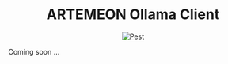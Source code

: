 <h1 align="center">ARTEMEON Ollama Client</h1>

<p align="center">
    <a href="https://github.com/artemeon/ollama-client/actions/workflows/pest.yml">
        <img alt="Pest" src="https://img.shields.io/github/actions/workflow/status/artemeon/ollama-client/pest.yml?branch=main&event=push&style=for-the-badge&label=tests">
    </a>
</p>

Coming soon ...
